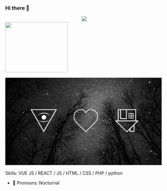 ### Hi there 👋
<center>
<a href="https://github.com/Nocturnal-OFC">
<img height="160" src="https://github-readme-stats.vercel.app/api?username=Nocturnal-OFC&show_icons=true&include_all_commits=true&theme=react&cache_seconds=3200&hide_border=true" />
</a>
</center>
<img height="160" width="200" src="https://github-readme-stats.vercel.app/api/top-langs/?username=Nocturnal-OFC&layout=compact&theme=react&hide_border=true" />

![GIF-1](GIF-1.gif)

Skills: VUE JS / REACT / JS / HTML / CSS / PHP / python

- 🔭 Pronouns: Nocturnal
